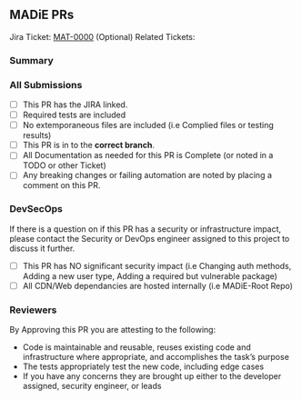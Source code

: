 ## MADiE PRs

Jira Ticket: [MAT-0000](https://jira.cms.gov/browse/MAT-0000)
(Optional) Related Tickets:

### Summary

### All Submissions
  * [ ] This PR has the JIRA linked.
  * [ ] Required tests are included
  * [ ] No extemporaneous files are included (i.e Complied files or testing results)
  * [ ] This PR is in to the **correct branch**.
  * [ ] All Documentation as needed for this PR is Complete (or noted in a TODO or other Ticket)
  * [ ] Any breaking changes or failing automation are noted by placing a comment on this PR.

### DevSecOps
If there is a question on if this PR has a security or infrastructure impact, please contact the Security or DevOps engineer assigned to this project to discuss it further.

  * [ ] This PR has NO significant security impact (i.e Changing auth methods, Adding a new user type, Adding a required but vulnerable package)
  * [ ] All CDN/Web dependancies are hosted internally (i.e MADiE-Root Repo)

### Reviewers
By Approving this PR you are attesting to the following:

  *  Code is maintainable and reusable, reuses existing code and infrastructure where appropriate, and accomplishes the task’s purpose
  *  The tests appropriately test the new code, including edge cases
  *  If you have any concerns they are brought up either to the developer assigned, security engineer, or leads
